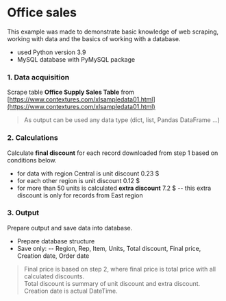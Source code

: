 # Office sales

This example was made to demonstrate basic knowledge of web scraping, working with data and the basics of working with a database.

- used Python version 3.9
- MySQL database with PyMySQL package

### 1. Data acquisition

Scrape table **Office Supply Sales Table** from [https://www.contextures.com/xlsampledata01.html](https://www.contextures.com/xlsampledata01.html)

>As output can be used any data type (dict, list, Pandas DataFrame …)

### 2. Calculations

Calculate **final discount** for each record downloaded from step 1 based on conditions below.
- for data with region Central is unit discount 0.23 $
- for each other region is unit discount 0.12 $
- for more than 50 units is calculated **extra discount** 7.2 $
-- this extra discount is only for records from East region

### 3. Output

Prepare output and save data into database.
- Prepare database structure
- Save only:
-- Region, Rep, Item, Units, Total discount, Final price, Creation date, Order date


>Final price is based on step 2, where final price is total price with all calculated discounts.<br />
>Total discount is summary of unit discount and extra discount.<br />
>Creation date is actual DateTime.
